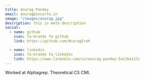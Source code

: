 ```yaml
---
title: Anurag Pandey
email: anurag@incerto.in
image: "/images/anurag.jpg"
description: this is meta description
social:
  - name: github
    icon: fa-brands fa-github
    link: https://github.com/AnuragIroh

  - name: linkedin
    icon: fa-brands fa-linkedin
    link: https://www.linkedin.com/in/anurag-pandey-5a11ba113/
---
```


Worked at Alphagrep.
Theoretical CS CMI.
